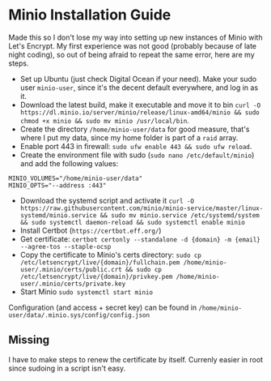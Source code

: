 # Minio Installation Guide

Made this so I don't lose my way into setting up new instances of Minio with Let's Encrypt. My first experience was not good (probably because of late night coding), so out of being afraid to repeat the same error, here are my steps.

- Set up Ubuntu (just check Digital Ocean if your need). Make your sudo user `minio-user`, since it's the decent default everywhere, and log in as it.
- Download the latest build, make it executable and move it to bin `curl -O https://dl.minio.io/server/minio/release/linux-amd64/minio && sudo chmod +x minio && sudo mv minio /usr/local/bin`.
- Create the directory `/home/minio-user/data` for good measure, that's where I put my data, since my home folder is part of a `raid` array.
- Enable port 443 in firewall: `sudo ufw enable 443 && sudo ufw reload`.
- Create the environment file with sudo (`sudo nano /etc/default/minio`) and add the following values:

```
MINIO_VOLUMES="/home/minio-user/data"
MINIO_OPTS="--address :443"
```

- Download the systemd script and activate it `curl -O https://raw.githubusercontent.com/minio/minio-service/master/linux-systemd/minio.service && sudo mv minio.service /etc/systemd/system && sudo systemctl daemon-reload && sudo systemctl enable minio`
- Install Certbot (`https://certbot.eff.org/`)
- Get certificate: `certbot certonly --standalone -d {domain} -m {email} --agree-tos --staple-ocsp`
- Copy the certificate to Minio's certs directory: `sudo cp /etc/letsencrypt/live/{domain}/fullchain.pem /home/minio-user/.minio/certs/public.crt && sudo cp /etc/letsencrypt/live/{domain}/privkey.pem /home/minio-user/.minio/certs/private.key`
- Start Minio `sudo systemctl start minio`

Configuration (and access + secret key) can be found in `/home/minio-user/data/.minio.sys/config/config.json`

## Missing
I have to make steps to renew the certificate by itself. Currenly easier in root since sudoing in a script isn't easy.

